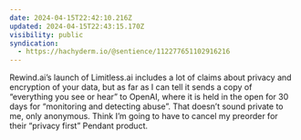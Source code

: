 ```yaml
---
date: 2024-04-15T22:42:10.216Z
updated: 2024-04-15T22:43:15.170Z
visibility: public
syndication:
  - https://hachyderm.io/@sentience/112277651102916216
---
```


Rewind.ai’s launch of Limitless.ai includes a lot of claims about privacy and encryption of your data, but as far as I can tell it sends a copy of “everything you see or hear” to OpenAI, where it is held in the open for 30 days for “monitoring and detecting abuse”. That doesn’t sound private to me, only anonymous. Think I’m going to have to cancel my preorder for their “privacy first” Pendant product. 
